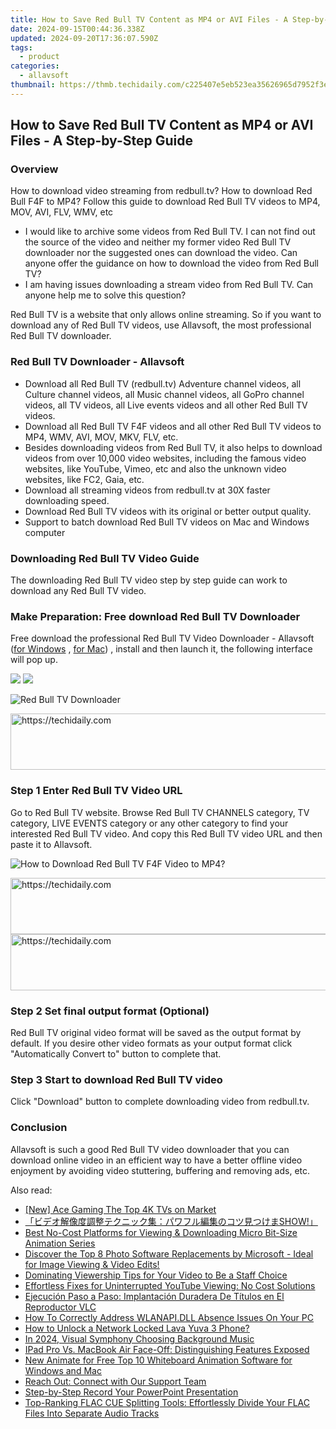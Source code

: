 ```yaml
---
title: How to Save Red Bull TV Content as MP4 or AVI Files - A Step-by-Step Guide
date: 2024-09-15T00:44:36.338Z
updated: 2024-09-20T17:36:07.590Z
tags:
  - product
categories:
  - allavsoft
thumbnail: https://thmb.techidaily.com/c225407e5eb523ea35626965d7952f3e8eff461a435028604a3c634507f598f5.png
---
```


## How to Save Red Bull TV Content as MP4 or AVI Files - A Step-by-Step Guide

### Overview

How to download video streaming from redbull.tv? How to download Red Bull F4F to MP4? Follow this guide to download Red Bull TV videos to MP4, MOV, AVI, FLV, WMV, etc

* I would like to archive some videos from Red Bull TV. I can not find out the source of the video and neither my former video Red Bull TV downloader nor the suggested ones can download the video. Can anyone offer the guidance on how to download the video from Red Bull TV?
* I am having issues downloading a stream video from Red Bull TV. Can anyone help me to solve this question?

Red Bull TV is a website that only allows online streaming. So if you want to download any of Red Bull TV videos, use Allavsoft, the most professional Red Bull TV downloader.

### Red Bull TV Downloader - Allavsoft

* Download all Red Bull TV (redbull.tv) Adventure channel videos, all Culture channel videos, all Music channel videos, all GoPro channel videos, all TV videos, all Live events videos and all other Red Bull TV videos.
* Download all Red Bull TV F4F videos and all other Red Bull TV videos to MP4, WMV, AVI, MOV, MKV, FLV, etc.
* Besides downloading videos from Red Bull TV, it also helps to download videos from over 10,000 video websites, including the famous video websites, like YouTube, Vimeo, etc and also the unknown video websites, like FC2, Gaia, etc.
* Download all streaming videos from redbull.tv at 30X faster downloading speed.
* Download Red Bull TV videos with its original or better output quality.
* Support to batch download Red Bull TV videos on Mac and Windows computer

### Downloading Red Bull TV Video Guide

The downloading Red Bull TV video step by step guide can work to download any Red Bull TV video.

### Make Preparation: Free download Red Bull TV Downloader

Free download the professional Red Bull TV Video Downloader - Allavsoft ([for Windows](https://tools.techidaily.com/allavsoft/products/) , [for Mac](https://tools.techidaily.com/allavsoft/products/)) , install and then launch it, the following interface will pop up.

[![](https://www.allavsoft.com/how-to/../images/how-to/free-download-win.jpg)](https://tools.techidaily.com/allavsoft/products/) [![](https://www.allavsoft.com/how-to/../images/how-to/free-download-mac.jpg)](https://tools.techidaily.com/allavsoft/products/)

![Red Bull TV Downloader](https://www.allavsoft.com/how-to/../images/allavsoft/screen-shot-600.jpg)

<!-- affiliate ads begin -->
<a href="https://appsumo.8odi.net/c/5597632/2123729/7443" target="_top" id="2123729">
  <img src="//a.impactradius-go.com/display-ad/7443-2123729" border="0" alt="https://techidaily.com" width="600" height="90"/>
</a>
<img height="0" width="0" src="https://appsumo.8odi.net/i/5597632/2123729/7443" style="position:absolute;visibility:hidden;" border="0" />
<!-- affiliate ads end -->

### Step 1 Enter Red Bull TV Video URL

Go to Red Bull TV website. Browse Red Bull TV CHANNELS category, TV category, LIVE EVENTS category or any other category to find your interested Red Bull TV video. And copy this Red Bull TV video URL and then paste it to Allavsoft.

![How to Download Red Bull TV F4F Video to MP4?](https://www.allavsoft.com/how-to/../images/how-to/download-rtmp-video/download-rtmp-video.jpg)

<!-- affiliate ads begin -->
<a href="https://appsumo.8odi.net/c/5597632/2043596/7443" target="_top" id="2043596">
  <img src="//a.impactradius-go.com/display-ad/7443-2043596" border="0" alt="https://techidaily.com" width="728" height="90"/>
</a>
<img height="0" width="0" src="https://appsumo.8odi.net/i/5597632/2043596/7443" style="position:absolute;visibility:hidden;" border="0" />
<!-- affiliate ads end -->

<!-- affiliate ads begin -->
<a href="https://aligracehair.sjv.io/c/5597632/1880976/19272" target="_top" id="1880976">
  <img src="//a.impactradius-go.com/display-ad/19272-1880976" border="0" alt="https://techidaily.com" width="728" height="90"/>
</a>
<img height="0" width="0" src="https://aligracehair.sjv.io/i/5597632/1880976/19272" style="position:absolute;visibility:hidden;" border="0" />
<!-- affiliate ads end -->

### Step 2 Set final output format (Optional)

Red Bull TV original video format will be saved as the output format by default. If you desire other video formats as your output format click "Automatically Convert to" button to complete that.

### Step 3 Start to download Red Bull TV video

Click "Download" button to complete downloading video from redbull.tv.

### Conclusion

Allavsoft is such a good Red Bull TV video downloader that you can download online video in an efficient way to have a better offline video enjoyment by avoiding video stuttering, buffering and removing ads, etc.

<ins class="adsbygoogle"
     style="display:block"
     data-ad-format="autorelaxed"
     data-ad-client="ca-pub-7571918770474297"
     data-ad-slot="1223367746"></ins>

<ins class="adsbygoogle"
     style="display:block"
     data-ad-client="ca-pub-7571918770474297"
     data-ad-slot="8358498916"
     data-ad-format="auto"
     data-full-width-responsive="true"></ins>

<span class="atpl-alsoreadstyle">Also read:</span>
<div><ul>
<li><a href="https://extra-lessons.techidaily.com/new-ace-gaming-the-top-4k-tvs-on-market/"><u>[New] Ace Gaming The Top 4K TVs on Market</u></a></li>
<li><a href="https://win-marvelous.techidaily.com/show/"><u>「ビデオ解像度調整テクニック集：パワフル編集のコツ見つけまSHOW!」</u></a></li>
<li><a href="https://win-marvelous.techidaily.com/best-no-cost-platforms-for-viewing-and-downloading-micro-bit-size-animation-series/"><u>Best No-Cost Platforms for Viewing & Downloading Micro Bit-Size Animation Series</u></a></li>
<li><a href="https://win-marvelous.techidaily.com/discover-the-top-8-photo-software-replacements-by-microsoft-ideal-for-image-viewing-and-video-edits/"><u>Discover the Top 8 Photo Software Replacements by Microsoft - Ideal for Image Viewing & Video Edits!</u></a></li>
<li><a href="https://vimeo-videos.techidaily.com/dominating-viewership-tips-for-your-video-to-be-a-staff-choice/"><u>Dominating Viewership Tips for Your Video to Be a Staff Choice</u></a></li>
<li><a href="https://win-marvelous.techidaily.com/effortless-fixes-for-uninterrupted-youtube-viewing-no-cost-solutions/"><u>Effortless Fixes for Uninterrupted YouTube Viewing: No Cost Solutions</u></a></li>
<li><a href="https://some-guidance.techidaily.com/ejecucion-paso-a-paso-implantacion-duradera-de-titulos-en-el-reproductor-vlc/"><u>Ejecución Paso a Paso: Implantación Duradera De Títulos en El Reproductor VLC</u></a></li>
<li><a href="https://techtrends.techidaily.com/how-to-correctly-address-wlanapidll-absence-issues-on-your-pc/"><u>How To Correctly Address WLANAPI.DLL Absence Issues On Your PC</u></a></li>
<li><a href="https://android-unlock.techidaily.com/how-to-unlock-a-network-locked-lava-yuva-3-phone-by-drfone-android/"><u>How to Unlock a Network Locked Lava Yuva 3 Phone?</u></a></li>
<li><a href="https://fox-boxes.techidaily.com/in-2024-visual-symphony-choosing-background-music/"><u>In 2024, Visual Symphony Choosing Background Music</u></a></li>
<li><a href="https://tech-recovery.techidaily.com/ipad-pro-vs-macbook-air-face-off-distinguishing-features-exposed/"><u>IPad Pro Vs. MacBook Air Face-Off: Distinguishing Features Exposed</u></a></li>
<li><a href="https://ai-driven-video-production.techidaily.com/new-animate-for-free-top-10-whiteboard-animation-software-for-windows-and-mac/"><u>New Animate for Free Top 10 Whiteboard Animation Software for Windows and Mac</u></a></li>
<li><a href="https://win-marvelous.techidaily.com/reach-out-connect-with-our-support-team/"><u>Reach Out: Connect with Our Support Team</u></a></li>
<li><a href="https://video-screen-grab.techidaily.com/step-by-step-record-your-powerpoint-presentation/"><u>Step-by-Step Record Your PowerPoint Presentation</u></a></li>
<li><a href="https://win-marvelous.techidaily.com/top-ranking-flac-cue-splitting-tools-effortlessly-divide-your-flac-files-into-separate-audio-tracks/"><u>Top-Ranking FLAC CUE Splitting Tools: Effortlessly Divide Your FLAC Files Into Separate Audio Tracks</u></a></li>
</ul></div>


